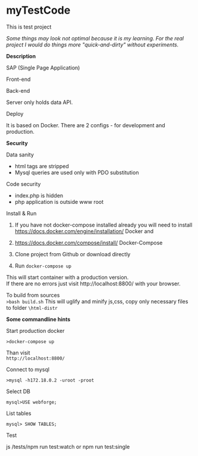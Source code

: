 # myTestCode

This is test project


*Some things may look not optimal because it is my learning. 
For the real project I would do things more "quick-and-dirty" without  experiments.* 

**Description**

SAP (Single Page Application)

Front-end 

Back-end 

Server only holds data API.

Deploy

It is based on Docker. There  are  2 configs - for development and production.  

**Security**

Data sanity
- html tags are stripped
- Mysql queries are used only with PDO substitution 

Code security 

- index.php is hidden
- php application is outside www root

Install & Run 

1. If you have not docker-compose installed already you will need to install 
https://docs.docker.com/engine/installation/ Docker and 
2. https://docs.docker.com/compose/install/ Docker-Compose


3. Clone project from Github
or download directly 

4. Run `docker-compose up`
   
This will start container with a production version.  
If there are no errors just visit  http://localhost:8800/ with your browser. 


To build from sources  
`>bash build.sh`
This will uglify and minify js,css, copy only necessary files to folder 
`\html-distr`

**Some commandline hints**


Start production docker

`>docker-compose up`

Than visit  
`http://localhost:8800/`

 

Connect to mysql 

`>mysql -h172.18.0.2 -uroot -proot`

Select DB

`mysql>USE webforge;`

List tables

`mysql> SHOW TABLES;`

Test

js 
/tests/npm run test:watch
or 
npm run test:single

